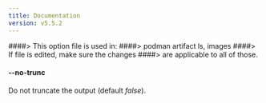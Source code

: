 ```yaml
---
title: Documentation
version: v5.5.2
---
```


####> This option file is used in:
####>   podman artifact ls, images
####> If file is edited, make sure the changes
####> are applicable to all of those.
#### **--no-trunc**

Do not truncate the output (default *false*).
